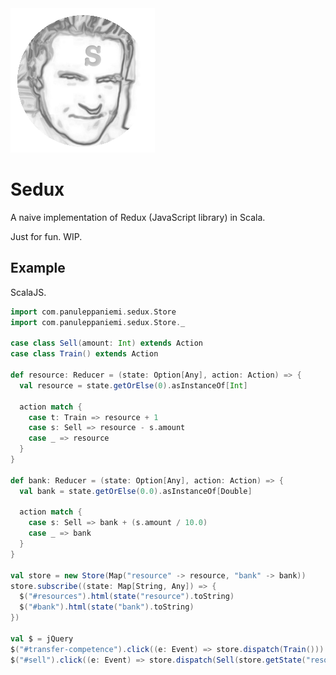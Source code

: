 <img src="https://raw.githubusercontent.com/panunu/sedux/master/cover.png"/>

# Sedux

A naive implementation of Redux (JavaScript library) in Scala.

Just for fun. WIP.

## Example

ScalaJS.

```scala
import com.panuleppaniemi.sedux.Store
import com.panuleppaniemi.sedux.Store._

case class Sell(amount: Int) extends Action
case class Train() extends Action

def resource: Reducer = (state: Option[Any], action: Action) => {
  val resource = state.getOrElse(0).asInstanceOf[Int]

  action match {
    case t: Train => resource + 1
    case s: Sell => resource - s.amount
    case _ => resource
  }
}

def bank: Reducer = (state: Option[Any], action: Action) => {
  val bank = state.getOrElse(0.0).asInstanceOf[Double]

  action match {
    case s: Sell => bank + (s.amount / 10.0)
    case _ => bank
  }
}

val store = new Store(Map("resource" -> resource, "bank" -> bank))
store.subscribe((state: Map[String, Any]) => {
  $("#resources").html(state("resource").toString)
  $("#bank").html(state("bank").toString)
})

val $ = jQuery
$("#transfer-competence").click((e: Event) => store.dispatch(Train()))
$("#sell").click((e: Event) => store.dispatch(Sell(store.getState("resource").asInstanceOf[Int])))
```

